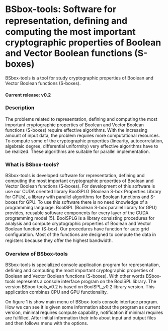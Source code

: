 # BSbox-tools: Software for representation, deﬁning and computing the most important cryptographic properties of Boolean and Vector Boolean functions (S-boxes)

BSbox-tools is a tool for study cryptographic properties of Boolean and Vector Boolean functions (S-boxes).

#### Current release: v0.2

### Description

The problems related to representation, deﬁning and computing the most important cryptographic properties of Boolean and Vector Boolean functions (S-boxes) require effective algorithms. With the increasing amount of input data, the problem requires more computational resources. To compute some of the cryptographic properties (linearity, autocorrelation, algebraic degree, differential uniformity) very effective algorithms have to be realized. These algorithms are suitable for parallel implementation. 

### What is BSbox-tools?

BSbox-tools is developed software for representation, defining and computing the most important cryptographic properties of Boolean and Vector Boolean functions (S-boxes). For development of this software is use our CUDA oriented library BoolSPLG (Boolean S-box Properties Library for GPUs), a library with parallel algorithms for Boolean functions and S-boxes for GPU. To use this software there is no need knowledge of a programming language. BoolSPL (Boolean S-box parallel library for GPU) provides, reusable software components for every layer of the CUDA programming model [5]. BoolSPLG is a library consisting procedures for analysis and compute cryptographic properties of Boolean and Vector Boolean function (S-box). Our procedures have function for auto grid conﬁguration. Most of the functions are designed to compute the data in registers because they oﬀer the highest bandwidth. 

### Overview of BSbox-tools 

 BSbox-tools is specialized console application program for representation, deﬁning and computing the most important cryptographic properties of Boolean and Vector Boolean functions (S-boxes). With other words BSbox-tools represents a console interface program on the BoolSPL library. The version BSbox-tools_v0.2 is based on BoolSPL_v0.2 library version. This application combines CPU and GPU functionality.

On figure 1 is show main menu of BSbox-tools console interface program. How we can see it is given some information about the program as current version, minimal requires compute capability, notification if minimal requires are fulfilled. After initial information their info about input and output files and then follows menu with the options. 
